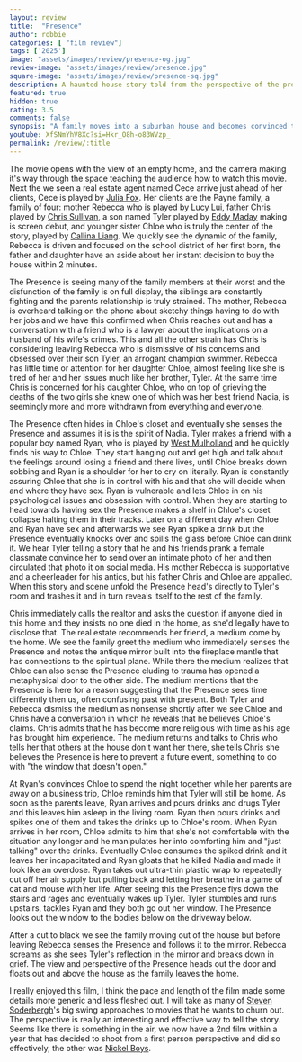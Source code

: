 ```yaml
---
layout: review
title:  "Presence"
author: robbie
categories: [ "film review"]
tags: ['2025']
image: "assets/images/review/presence-og.jpg"
review-image: "assets/images/review/presence.jpg"
square-image: "assets/images/review/presence-sq.jpg"
description: A haunted house story told from the perspective of the presence.
featured: true
hidden: true
rating: 3.5
comments: false
synopsis: "A family moves into a suburban house and becomes convinced they’re not alone."  
youtube: XfSNmYhV8Xc?si=Hkr_O8h-o83WVzp_
permalink: /review/:title
---
```

The movie opens with the view of an empty home, and the camera making it's way through the space teaching the audience how to watch this movie.  Next the we seen a real estate agent named Cece arrive just ahead of her clients, Cece is played by [Julia Fox](https://www.imdb.com/name/nm9681752/).  Her clients are the Payne family, a family of four: mother Rebecca who is played by [Lucy Lui](https://www.imdb.com/name/nm0005154/), father Chris played by [Chris Sullivan](https://www.imdb.com/name/nm2884388/), a son named Tyler played by [Eddy Maday](https://www.imdb.com/name/nm15208746/) making is screen debut, and younger sister Chloe who is truly the center of the story, played by [Callina Liang](https://www.imdb.com/name/nm13153010/). We quickly see the dynamic of the family, Rebecca is driven and focused on the school district of her first born, the father and daughter have an aside about her instant decision to buy the house within 2 minutes. 

The Presence is seeing many of the family members at their worst and the disfunction of the family is on full display, the siblings are constantly fighting and the parents relationship is truly strained. The mother, Rebecca is overheard talking on the phone about sketchy things having to do with her jobs and we have this confirmed when Chris reaches out and has a conversation with a friend who is a lawyer about the implications on a husband of his wife's crimes. This and all the other strain has Chris is considering leaving Rebecca who is dismissive of his concerns and  obsessed over their son Tyler, an arrogant champion swimmer.  Rebecca has little time or attention for her daughter Chloe, almost feeling like she is tired of her and her issues much like her brother, Tyler. At the same time Chris is concerned for his daughter Chloe, who on top of grieving the deaths of the two girls she knew one of which was her best friend Nadia, is seemingly more and more withdrawn from everything and everyone.

The Presence often hides in Chloe's closet and eventually she senses the Presence and assumes it is is the spirit of Nadia. Tyler makes a friend with a popular boy named Ryan, who is played by [West Mulholland](https://www.imdb.com/name/nm8810742/) and he quickly finds his way to Chloe. They start hanging out and get high and talk about the feelings around losing a friend and there lives, until Chloe breaks down sobbing and Ryan is a shoulder for her to cry on literally. Ryan is constantly assuring Chloe that she is in control with his and that she will decide when and where they have sex. Ryan is vulnerable and lets Chloe in on his psychological issues and obsession with control. When they are starting to head towards having sex the Presence makes a shelf in Chloe's closet collapse halting them in their tracks. Later on a different day when Chloe and Ryan have sex and afterwards we see Ryan spike a drink but the Presence eventually knocks over and spills the glass before Chloe can drink it. We hear Tyler telling a story that he and his friends prank a female classmate convince her to send over an intimate photo of her and then circulated that photo it on social media. His mother Rebecca is supportative and a cheerleader for his antics, but his father Chris and Chloe are appalled. When this story and scene unfold the Presence head's directly to Tyler's room and trashes it and in turn reveals itself to the rest of the family.

Chris immediately calls the realtor and asks the question if anyone died in this home and they  insists no one died in the home, as she'd legally have to disclose that.  The real estate  recommends her friend, a medium come by the home. We see the family greet the medium who immediately senses the Presence and notes the antique mirror built into the fireplace mantle that has connections to the spiritual plane. While there the medium realizes that Chloe can also sense the Presence eluding to trauma has opened a metaphysical door to the other side. The medium mentions that the Presence is here for a reason suggesting that the Presence sees time differently then us, often confusing past with present. Both Tyler and Rebecca dismiss the medium as nonsense shortly after we see Chloe and Chris have a conversation in which he reveals that he believes Chloe's claims.  Chris admits that he has become more religious with time as his age has brought him experience. The medium returns and talks to Chris who tells her that others at the house don't want her there, she tells Chris she believes the Presence is here to prevent a future event, something to do with "the window that doesn't open."

At Ryan's convinces Chloe to spend the night together while her parents are away on a business trip, Chloe reminds him that Tyler will still be home. As soon as the parents leave, Ryan arrives and pours drinks and drugs Tyler and this leaves him asleep in the living room.  Ryan then pours drinks and spikes one of them and takes the drinks up to Chloe's room. When Ryan arrives in her room, Chloe admits to him that she's not comfortable with the situation any longer and he manipulates her into comforting him and "just talking" over the drinks. Eventually Chloe consumes the spiked drink and it leaves her incapacitated and Ryan gloats that he killed Nadia and made it look like an overdose. Ryan takes out ultra-thin plastic wrap to repeatedly cut off her air supply but pulling back and letting her breathe in a game of cat and mouse with her life. After seeing this the Presence flys down the stairs and rages and eventually wakes up Tyler.  Tyler stumbles and runs upstairs, tackles Ryan and they both go out her window. The Presence looks out the window to the bodies below on the driveway below.

After a cut to black we see the family moving out of the house but before leaving Rebecca senses the Presence and follows it to the mirror.  Rebecca screams as she sees Tyler's reflection in the mirror and breaks down in grief. The view and perspective of the Presence heads out the door and floats out and above the house as the family leaves the home.

I really enjoyed this film, I think the pace and length of the film made some details more generic and less fleshed out.  I will take as many of [Steven Soderbergh](https://www.imdb.com/name/nm0001752/)'s big swing approaches to movies that he wants to churn out.  The perspective is really an interesting and effective way to tell the story. Seems like there is something in the air, we now have a 2nd film within a year that has decided to shoot from a first person perspective and did so effectively, the other was [Nickel Boys](https://www.imdb.com/name/nm0001752/).